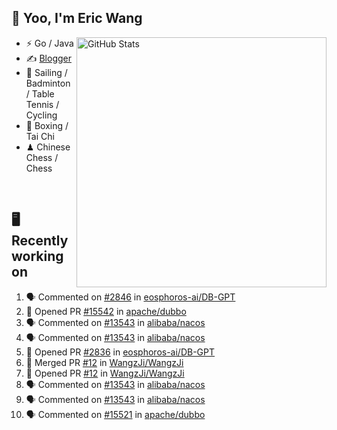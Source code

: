 ## 👋 Yoo, I'm Eric Wang

<img align="right" src="https://github-readme-stats.vercel.app/api?username=WangzJi&show_icons=true&theme=tokyonight&hide_border=true" alt="GitHub Stats" width="400" />


- ⚡ Go / Java
- ✍️ [Blogger](https://niceu.wang)
- 🏃 Sailing / Badminton / Table Tennis / Cycling
- 🥋 Boxing / Tai Chi
- ♟ Chinese Chess / Chess

<br/>

## 🖥️ Recently working on
<!--START_SECTION:activity-->
1. 🗣 Commented on [#2846](https://github.com/eosphoros-ai/DB-GPT/issues/2846#issuecomment-3069203371) in [eosphoros-ai/DB-GPT](https://github.com/eosphoros-ai/DB-GPT)
2. 💪 Opened PR [#15542](https://github.com/apache/dubbo/pull/15542) in [apache/dubbo](https://github.com/apache/dubbo)
3. 🗣 Commented on [#13543](https://github.com/alibaba/nacos/issues/13543#issuecomment-3067740939) in [alibaba/nacos](https://github.com/alibaba/nacos)
4. 🗣 Commented on [#13543](https://github.com/alibaba/nacos/issues/13543#issuecomment-3061054679) in [alibaba/nacos](https://github.com/alibaba/nacos)
5. 💪 Opened PR [#2836](https://github.com/eosphoros-ai/DB-GPT/pull/2836) in [eosphoros-ai/DB-GPT](https://github.com/eosphoros-ai/DB-GPT)
6. 🎉 Merged PR [#12](https://github.com/WangzJi/WangzJi/pull/12) in [WangzJi/WangzJi](https://github.com/WangzJi/WangzJi)
7. 💪 Opened PR [#12](https://github.com/WangzJi/WangzJi/pull/12) in [WangzJi/WangzJi](https://github.com/WangzJi/WangzJi)
8. 🗣 Commented on [#13543](https://github.com/alibaba/nacos/issues/13543#issuecomment-3058304712) in [alibaba/nacos](https://github.com/alibaba/nacos)
9. 🗣 Commented on [#13543](https://github.com/alibaba/nacos/issues/13543#issuecomment-3058261474) in [alibaba/nacos](https://github.com/alibaba/nacos)
10. 🗣 Commented on [#15521](https://github.com/apache/dubbo/pull/15521#issuecomment-3034254211) in [apache/dubbo](https://github.com/apache/dubbo)
<!--END_SECTION:activity-->

